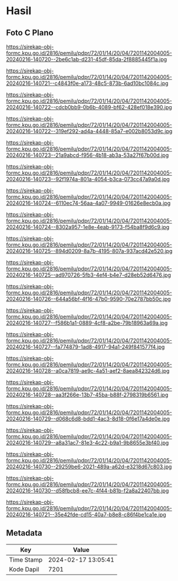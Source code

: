 # Hasil

## Foto C Plano

https://sirekap-obj-formc.kpu.go.id/2816/pemilu/pdpr/72/01/14/20/04/7201142004005-20240216-140720--2be6c1ab-d231-45df-85da-2f8885445f1a.jpg

https://sirekap-obj-formc.kpu.go.id/2816/pemilu/pdpr/72/01/14/20/04/7201142004005-20240216-140721--c4843f0e-a173-48c5-873b-6ad10bc1084c.jpg

https://sirekap-obj-formc.kpu.go.id/2816/pemilu/pdpr/72/01/14/20/04/7201142004005-20240216-140722--cdcb0bb9-0b6b-4089-bf62-428ef018e390.jpg

https://sirekap-obj-formc.kpu.go.id/2816/pemilu/pdpr/72/01/14/20/04/7201142004005-20240216-140722--319ef292-ad4a-4448-85a7-e002b8053d9c.jpg

https://sirekap-obj-formc.kpu.go.id/2816/pemilu/pdpr/72/01/14/20/04/7201142004005-20240216-140723--21a9abcd-f956-4b18-ab3a-53a27f67b00d.jpg

https://sirekap-obj-formc.kpu.go.id/2816/pemilu/pdpr/72/01/14/20/04/7201142004005-20240216-140723--92f1974a-801a-4054-b3ca-073cc47a9a0d.jpg

https://sirekap-obj-formc.kpu.go.id/2816/pemilu/pdpr/72/01/14/20/04/7201142004005-20240216-140724--6110ec74-56aa-4a07-9949-01626e8ecb0a.jpg

https://sirekap-obj-formc.kpu.go.id/2816/pemilu/pdpr/72/01/14/20/04/7201142004005-20240216-140724--8302a957-1e8e-4eab-9173-f54ba8f9d6c9.jpg

https://sirekap-obj-formc.kpu.go.id/2816/pemilu/pdpr/72/01/14/20/04/7201142004005-20240216-140725--894d0209-8a7b-4195-807a-937acd42e520.jpg

https://sirekap-obj-formc.kpu.go.id/2816/pemilu/pdpr/72/01/14/20/04/7201142004005-20240216-140725--ad970726-5fb3-4ef4-b4e7-d28eb52d6476.jpg

https://sirekap-obj-formc.kpu.go.id/2816/pemilu/pdpr/72/01/14/20/04/7201142004005-20240216-140726--644a56bf-4f16-47b0-9590-70e2787bb50c.jpg

https://sirekap-obj-formc.kpu.go.id/2816/pemilu/pdpr/72/01/14/20/04/7201142004005-20240216-140727--f586b1a1-0889-4cf8-a2be-79b18963a69a.jpg

https://sirekap-obj-formc.kpu.go.id/2816/pemilu/pdpr/72/01/14/20/04/7201142004005-20240216-140727--fa774879-1ad8-4917-94a1-249f841577f4.jpg

https://sirekap-obj-formc.kpu.go.id/2816/pemilu/pdpr/72/01/14/20/04/7201142004005-20240216-140728--a0ca7819-ae9c-4a51-aef2-8aea842324d6.jpg

https://sirekap-obj-formc.kpu.go.id/2816/pemilu/pdpr/72/01/14/20/04/7201142004005-20240216-140728--aa3f266e-13b7-45ba-b88f-2798319b6561.jpg

https://sirekap-obj-formc.kpu.go.id/2816/pemilu/pdpr/72/01/14/20/04/7201142004005-20240216-140729--d068c6d8-bdd1-4ac3-8d18-0f6e17a4de0e.jpg

https://sirekap-obj-formc.kpu.go.id/2816/pemilu/pdpr/72/01/14/20/04/7201142004005-20240216-140729--a8a31ac7-81e3-4c22-b9a1-9b8655e3bf40.jpg

https://sirekap-obj-formc.kpu.go.id/2816/pemilu/pdpr/72/01/14/20/04/7201142004005-20240216-140730--29259be6-2021-489a-a62d-e3218d67c803.jpg

https://sirekap-obj-formc.kpu.go.id/2816/pemilu/pdpr/72/01/14/20/04/7201142004005-20240216-140730--d58fbcb8-ee7c-4f44-b81b-f2a8a22407bb.jpg

https://sirekap-obj-formc.kpu.go.id/2816/pemilu/pdpr/72/01/14/20/04/7201142004005-20240216-140721--35e42fde-cd15-40a7-b8e8-c86f4be1ca1e.jpg


## Metadata

| Key        | Value               |
| ---------- | ------------------- |
| Time Stamp | 2024-02-17 13:05:41 |
| Kode Dapil | 7201                |



